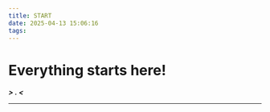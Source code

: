 ```yaml
---
title: START
date: 2025-04-13 15:06:16
tags: 
---
```



# Everything starts here!

***\> . <***

---
